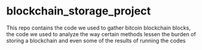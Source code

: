 # blockchain_storage_project
This repo contains the code we used to gather bitcoin blockchain blocks, the code we used to analyze the way certain 
methods lessen the burden of storing a blockchain and even some of the results of running the codes
